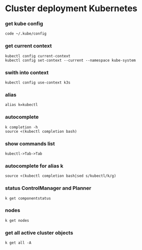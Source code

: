 # Cluster deployment Kubernetes

### get kube config
    code ~/.kube/config
### get current context
    kubectl config current-context
    kubectl config set-context --current --namespace kube-system
### swith into context
    kubectl config use-context k3s
### alias
    alias k=kubectl
### autocomplete
    k completion -h
    source <(kubectl completion bash)
### show commands list
    kubectl->Tab->Tab
### autocomplete for alias k
    source <(kubectl completion bash|sed s/kubectl/k/g)
### status ControlManager and Planner
    k get componentstatus
### nodes
    k get nodes
### get all active cluster objects
    k get all -A

